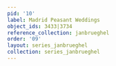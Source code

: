 ```yaml
---
pid: '10'
label: Madrid Peasant Weddings
object_ids: 3433|3734
reference_collection: janbrueghel
order: '09'
layout: series_janbrueghel
collection: series_janbrueghel
---
```

